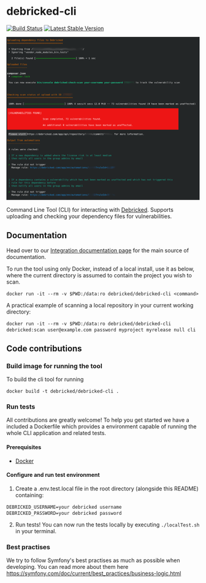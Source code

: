 # debricked-cli
[![Build Status](https://travis-ci.org/debricked/debricked-cli.svg?branch=master)](https://travis-ci.org/debricked/debricked-cli)
[![Latest Stable Version](https://poser.pugx.org/debricked/cli/v/stable)](https://packagist.org/packages/debricked/cli)

![Debricked CLI in action](debricked-cli.png)

Command Line Tool (CLI) for interacting with [Debricked](https://debricked.com). Supports uploading and checking your dependency files for vulnerabilities.

## Documentation
Head over to our [Integration documentation page](https://debricked.com/knowledge-base/articles/integrations/#debricked-cli) for the main source of documentation.

To run the tool using only Docker, instead of a local install, use it as below,
where the current directory is assumed to contain the project you wish to scan.

```
docker run -it --rm -v $PWD:/data:ro debricked/debricked-cli <command>
```

A practical example of scanning a local repository in your current working directory:

```
docker run -it --rm -v $PWD:/data:ro debricked/debricked-cli debricked:scan user@example.com password myproject myrelease null cli
```

## Code contributions

### Build image for running the tool

To build the cli tool for running

```
docker build -t debricked/debricked-cli .
```

### Run tests
All contributions are greatly welcome! To help you get started we have a included a
Dockerfile which provides a environment capable of running the whole CLI application
and related tests.

#### Prerequisites
- [Docker](https://docs.docker.com/install/)

#### Configure and run test environment
1. Create a .env.test.local file in the root directory (alongside this README) containing:
```text
DEBRICKED_USERNAME=your debricked username
DEBRICKED_PASSWORD=your debricked password
```
2. Run tests! You can now run the tests locally by executing `./localTest.sh` in your terminal.

### Best practises
We try to follow Symfony's best practises as much as possible when developing. You can read more about them here
https://symfony.com/doc/current/best_practices/business-logic.html
